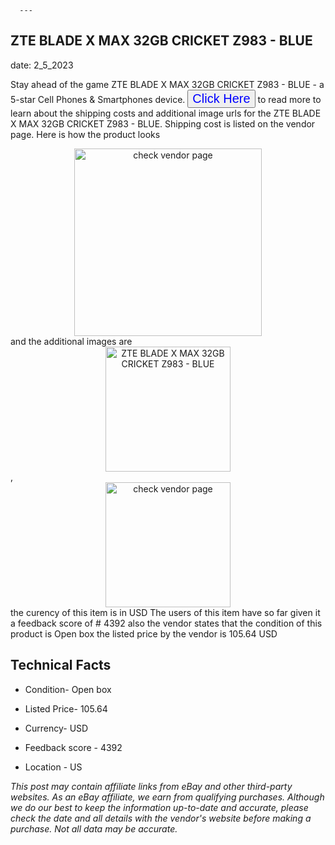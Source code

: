  
      ---
      

 ## ZTE BLADE X MAX 32GB CRICKET Z983 - BLUE 

 

      

date: 2_5_2023
     

     
      

Stay ahead of the game ZTE BLADE X MAX 32GB CRICKET Z983 - BLUE - a 5-star Cell Phones & Smartphones device. <button style="font-size:20px;color:blue" onclick="window.location.href = 'https://www.ebay.com/itm/165822098867?hash=item269bc46db3%3Ag%3AjAMAAOSwg5pjkjSB&mkevt=1&mkcid=1&mkrid=711-53200-19255-0&campid=%253CePNCampaignId%253E&customid=%253CreferenceId%253E&toolid=10049'">Click Here</button> to read more to learn about the shipping costs and additional image urls for the ZTE BLADE X MAX 32GB CRICKET Z983 - BLUE. Shipping cost is listed on the vendor page. Here is how the product looks <div style="text-align:center;"><img onclick="window.location.href = 'https://www.ebay.com/itm/165822098867?hash=item269bc46db3%3Ag%3AjAMAAOSwg5pjkjSB&mkevt=1&mkcid=1&mkrid=711-53200-19255-0&campid=%253CePNCampaignId%253E&customid=%253CreferenceId%253E&toolid=10049';" src="https://i.ebayimg.com/thumbs/images/g/jAMAAOSwg5pjkjSB/s-l225.jpg" alt="check vendor page" style="width:300px; height:auto;object-fit:contain;" /></div> and the additional images are <div style="text-align:center;"><img onclick="window.location.href = '$https://www.ebay.com/itm/165822098867?hash=item269bc46db3%3Ag%3AjAMAAOSwg5pjkjSB&mkevt=1&mkcid=1&mkrid=711-53200-19255-0&campid=%253CePNCampaignId%253E&customid=%253CreferenceId%253E&toolid=10049';" src="https://i.ebayimg.com/images/g/jAMAAOSwg5pjkjSB/s-l500.jpg" alt="ZTE BLADE X MAX 32GB CRICKET Z983 - BLUE" style="width:200px; height:auto;object-fit:contain;" /></div>,<div style="text-align:center;"><img onclick="window.location.href = '$https://www.ebay.com/itm/165822098867?hash=item269bc46db3%3Ag%3AjAMAAOSwg5pjkjSB&mkevt=1&mkcid=1&mkrid=711-53200-19255-0&campid=%253CePNCampaignId%253E&customid=%253CreferenceId%253E&toolid=10049';" src="" alt="check vendor page" style="width:200px; height:auto;object-fit:contain;"/></div> the curency of this item is in USD The users of this item have so far given it a feedback score of # 4392 also the vendor states that the condition of this product is Open box the listed price by the vendor is  105.64 USD


      
      

 ## Technical Facts 



      
      

 - Condition- Open box 


      

 - Listed Price- 105.64 


      

 - Currency- USD 


      

 - Feedback score - 4392 


      

 - Location - US 


      
      

*_This post may contain affiliate links from eBay and other third-party websites. As an eBay affiliate, we earn from qualifying purchases. Although we do our best to keep the information up-to-date and accurate, please check the date and all details with the vendor's website before making a purchase. Not all data may be accurate._*



      
      